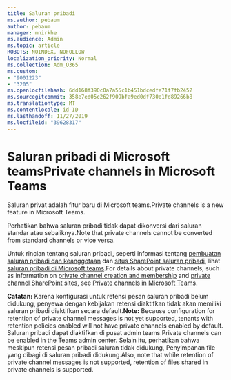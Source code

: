 ```yaml
---
title: Saluran pribadi
ms.author: pebaum
author: pebaum
manager: mnirkhe
ms.audience: Admin
ms.topic: article
ROBOTS: NOINDEX, NOFOLLOW
localization_priority: Normal
ms.collection: Adm_O365
ms.custom:
- "9001223"
- "3205"
ms.openlocfilehash: 6dd168f390c0a7a55c1b451bdcedfe71f7fb2452
ms.sourcegitcommit: 358e7ed05c262f909bfa9ed0df730e1fd89266b8
ms.translationtype: MT
ms.contentlocale: id-ID
ms.lasthandoff: 11/27/2019
ms.locfileid: "39628317"
---
```

# <a name="private-channels-in-microsoft-teams"></a><span data-ttu-id="cfd11-102">Saluran pribadi di Microsoft teams</span><span class="sxs-lookup"><span data-stu-id="cfd11-102">Private channels in Microsoft Teams</span></span>

<span data-ttu-id="cfd11-103">Saluran privat adalah fitur baru di Microsoft teams.</span><span class="sxs-lookup"><span data-stu-id="cfd11-103">Private channels is a new feature in Microsoft Teams.</span></span> 

<span data-ttu-id="cfd11-104">Perhatikan bahwa saluran pribadi tidak dapat dikonversi dari saluran standar atau sebaliknya.</span><span class="sxs-lookup"><span data-stu-id="cfd11-104">Note that private channels cannot be converted from standard channels or vice versa.</span></span>

<span data-ttu-id="cfd11-105">Untuk rincian tentang saluran pribadi, seperti informasi tentang [pembuatan saluran pribadi dan keanggotaan](https://docs.microsoft.com/MicrosoftTeams/private-channels#private-channel-creation-and-membership) dan [situs SharePoint saluran pribadi](https://docs.microsoft.com/MicrosoftTeams/private-channels#private-channel-sharepoint-sites), lihat [saluran pribadi di Microsoft teams](https://docs.microsoft.com/MicrosoftTeams/private-channels).</span><span class="sxs-lookup"><span data-stu-id="cfd11-105">For details about private channels, such as information on [private channel creation and membership](https://docs.microsoft.com/MicrosoftTeams/private-channels#private-channel-creation-and-membership) and [private channel SharePoint sites](https://docs.microsoft.com/MicrosoftTeams/private-channels#private-channel-sharepoint-sites), see [Private channels in Microsoft Teams](https://docs.microsoft.com/MicrosoftTeams/private-channels).</span></span> 

<span data-ttu-id="cfd11-106">**Catatan:** Karena konfigurasi untuk retensi pesan saluran pribadi belum didukung, penyewa dengan kebijakan retensi diaktifkan tidak akan memiliki saluran pribadi diaktifkan secara default.</span><span class="sxs-lookup"><span data-stu-id="cfd11-106">**Note:** Because configuration for retention of private channel messages is not yet supported, tenants with retention policies enabled will not have private channels enabled by default.</span></span> <span data-ttu-id="cfd11-107">Saluran pribadi dapat diaktifkan di pusat admin teams.</span><span class="sxs-lookup"><span data-stu-id="cfd11-107">Private channels can be enabled in the Teams admin center.</span></span> <span data-ttu-id="cfd11-108">Selain itu, perhatikan bahwa meskipun retensi pesan pribadi saluran tidak didukung, Penyimpanan file yang dibagi di saluran pribadi didukung.</span><span class="sxs-lookup"><span data-stu-id="cfd11-108">Also, note that while retention of private channel messages is not supported, retention of files shared in private channels is supported.</span></span>